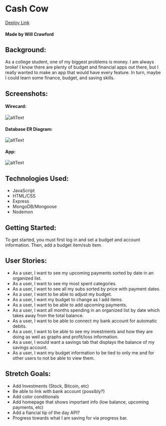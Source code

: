 # Cash Cow
[Deploy Link](https://www.google.com "Deploy Link")
#### Made by Will Crawford


## Background: 
As a college student, one of my biggest problems is money. I am always broke! I know there are plenty of budget and financial apps out there, but I really wanted to make an app that would have every feature. In turn, maybe I could learn some finance, budget, and saving skills. 

## Screenshots: 
#### Wirecard:
![altText](https://fakeimg.pl/250x100/ "Fake Image")

#### Database ER Diagram:
![altText](https://fakeimg.pl/250x100/ "Fake Image")

#### App:
![altText](https://fakeimg.pl/250x100/ "Fake Image")

## Technologies Used:
* JavaScript
* HTML/CSS
* Express
* MongoDB/Mongoose
* Nodemon


## Getting Started:
To get started, you must first log in and set a budget and account information. Then, add a budget item/sub item. 

## User Stories:
* As a user, I want to see my upcoming payments sorted by date in an organized list.
* As a user, I want to see my most spent categories.
* As a user, I want to see all my subs sorted by price with payment dates.
* As a user, I want to be able to adjust my budget.
* As a user, I want my budget to change as I add items.
* As a user, I want to be able to add upcoming payments.
* As a user, I want all months spending in an organized list by date which takes away from the total balance.
* As a user, I want to be able to connect my bank account for automatic debits.
* As a user, I want to be able to see my investments and how they are doing as well as graphs and profit/loss information.
* As a user, I would want a savings tab that displays the balance of my savings account.
* As a user, I want my budget information to be tied to only me and for other users to not be able to view them.

## Stretch Goals:
* Add Investments (Stock, Bitcoin, etc)
* Be able to link with bank account (possibly?)
* Add color conditionals
* Add homepage that shows important info (low balance, upcoming payments, etc)
* Add a fiancial tip of the day API?
* Progress towards what I am saving for via progress bar.